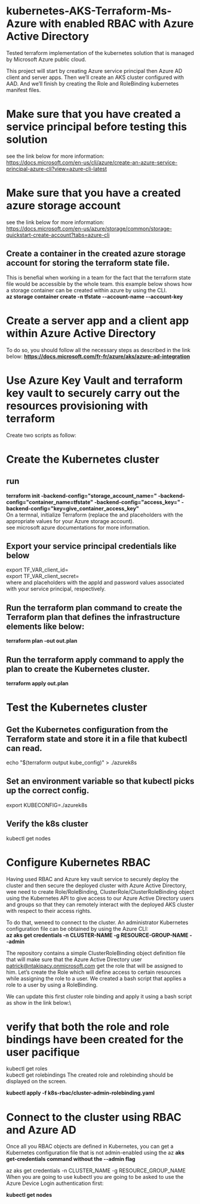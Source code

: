 # kubernetes-AKS-Terraform-Ms-Azure with enabled RBAC with Azure Active Directory
Tested terraform implementation of the kubernetes solution that is managed by Microsoft Azure public cloud.

This project will start by creating Azure service principal then Azure AD client and server apps. Then we’ll create an AKS cluster configured with AAD. And we’ll finish by creating the Role and RoleBinding kubernetes manifest files.

# Make sure that you have created a service principal before testing this solution
see the link below for more information:\
https://docs.microsoft.com/en-us/cli/azure/create-an-azure-service-principal-azure-cli?view=azure-cli-latest

# Make sure that you have a created azure storage account
see the link below for more information:\
https://docs.microsoft.com/en-us/azure/storage/common/storage-quickstart-create-account?tabs=azure-cli
## Create a container in the created azure storage account for storing the terraform state file.
This is benefial when working in a team for the fact that the terraform state file would be accessible by the whole team.
this example below shows how a storage container can be created within azure by using the CLI.\
**az storage container create -n tfstate --account-name <YourAzureStorageAccountName> --account-key <YourAzureStorageAccountKey>**
  
# Create a server app and a client app within Azure Active Directory

To do so, you should follow all the necessary steps as described in the link below:
**https://docs.microsoft.com/fr-fr/azure/aks/azure-ad-integration**

# Use Azure Key Vault and terraform key vault to securely carry out the resources provisioning with terraform
Create two scripts as follow:

# Create the Kubernetes cluster
## run 
**terraform init -backend-config="storage_account_name=<YourAzureStorageAccountName>" -backend-config="container_name=tfstate" -backend-config="access_key=<YourStorageAccountAccessKey>" -backend-config="key=give_container_access_key"**\
On a termnal, initialize Terraform (replace the <YourAzureStorageAccountName> and <YourAzureStorageAccountAccessKey> placeholders with the appropriate values for your Azure storage account).\
see microsoft azure documentations for more information.

## Export your service principal credentials like below
export TF_VAR_client_id=<your-client-id>\
export TF_VAR_client_secret=<your-client-secret>\
where <your-client-id> and <your-client-secret> placeholders with the appId and password values associated with your service principal, respectively.

## Run the **terraform plan** command to create the Terraform plan that defines the infrastructure elements like below:
**terraform plan -out out.plan**
## Run the terraform apply command to apply the plan to create the Kubernetes cluster. 
**terraform apply out.plan**
# Test the Kubernetes cluster
## Get the Kubernetes configuration from the Terraform state and store it in a file that kubectl can read.

echo "$(terraform output kube_config)" > ./azurek8s
## Set an environment variable so that kubectl picks up the correct config.
export KUBECONFIG=./azurek8s
## Verify the k8s cluster
kubectl get nodes


# Configure Kubernetes RBAC

Having used RBAC and Azure key vault service to securely deploy the cluster and then secure the deployed cluster with Azure Active Directory, wee need to create Role/RoleBinding, ClusterRole/ClusterRoleBinding object using the Kubernetes API to give access to our Azure Active Directory users and groups so that they can remotely interact with the deployed AKS cluster with respect to their access rights.

To do that, weneed to connect to the cluster. An administrator Kubernetes configuration file can be obtained by using the Azure CLI:\
**az aks get credentials -n CLUSTER-NAME -g RESOURCE-GROUP-NAME --admin**

The repository contains a simple ClusterRoleBinding object definition file that will make sure that the Azure Active Directory user patrick@ntakipacy.onmicrosoft.com get the role that will be assigned to him.
Let’s create the Role which will define access to certain resources while assigning the role to a user. We created a bash script that applies a role to a user by using a RoleBinding.

We can update this first cluster role binding and apply it using a bash script as show in the link below:\

# verify that both the role and role bindings have been created for the user pacifique
kubectl get roles\
kubectl get rolebindings
The created role and rolebinding should be displayed on the screen.

**kubectl apply -f k8s-rbac/cluster-admin-rolebinding.yaml**

# Connect to the cluster using RBAC and Azure AD
Once all you RBAC objects are defined in Kubernetes, you can get a Kubernetes configuration file that is not admin-enabled using the az **aks get-credentials command without the --admin flag**

az aks get credentials -n CLUSTER_NAME -g RESOURCE_GROUP_NAME
When you are going to use kubectl you are going to be asked to use the Azure Device Login authentication first:

**kubectl get nodes**




